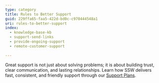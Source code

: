 ```yaml
---
type: category
title: Rules to Better Support
guid: 229ffa65-faa5-422d-bd0c-c970444548a1
uri: rules-to-better-support
index:
  - knowledge-base-kb
  - support-send-links
  - provide-ongoing-support
  - remote-customer-support
    
---
```


Great support is not just about solving problems; it is about building trust, clear communication, and lasting relationships. Learn how SSW delivers fast, consistent, and friendly support through our [Support Plans](https://www.ssw.com.au/consulting/support-plans).

